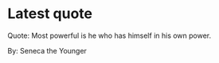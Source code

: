 # Latest quote 

Quote: Most powerful is he who has himself in his own power. 

By: Seneca the Younger